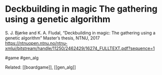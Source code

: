 # Deckbuilding in magic The gathering using a genetic algorithm

S. J. Bjørke and K. A. Fludal, “Deckbuilding in magic: The gathering using a genetic algorithm” Master’s thesis, NTNU, 2017
https://ntnuopen.ntnu.no/ntnu-xmlui/bitstream/handle/11250/2462429/16274_FULLTEXT.pdf?sequence=1

#game #gen_alg

Related: [[boardgame]], [[gen_alg]]

